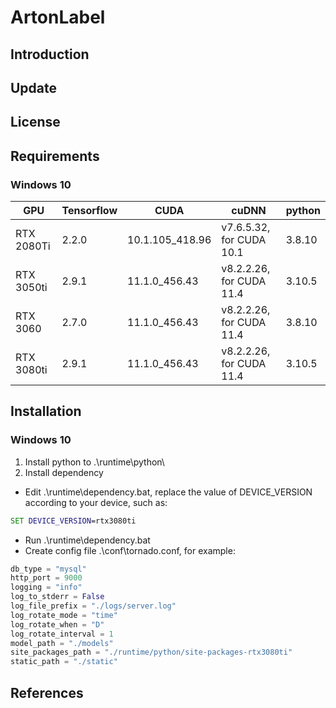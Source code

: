 # ArtonLabel

## Introduction

## Update

## License

## Requirements
### Windows 10
|GPU|Tensorflow|CUDA|cuDNN|python|
|---|----------|----|-----|------|
|RTX 2080Ti|2.2.0|10.1.105_418.96|v7.6.5.32, for CUDA 10.1|3.8.10|
|RTX 3050ti|2.9.1|11.1.0_456.43|v8.2.2.26, for CUDA 11.4|3.10.5|
|RTX 3060|2.7.0|11.1.0_456.43|v8.2.2.26, for CUDA 11.4|3.8.10|
|RTX 3080ti|2.9.1|11.1.0_456.43|v8.2.2.26, for CUDA 11.4|3.10.5|

## Installation
### Windows 10
1. Install python to .\runtime\python\
2. Install dependency
* Edit .\runtime\dependency.bat, replace the value of DEVICE_VERSION according to your device, such as:
```cmd
SET DEVICE_VERSION=rtx3080ti
```
* Run .\runtime\dependency.bat
* Create config file .\conf\tornado.conf, for example:
```python
db_type = "mysql"
http_port = 9000
logging = "info"
log_to_stderr = False
log_file_prefix = "./logs/server.log"
log_rotate_mode = "time"
log_rotate_when = "D"
log_rotate_interval = 1
model_path = "./models"
site_packages_path = "./runtime/python/site-packages-rtx3080ti"
static_path = "./static"
```
## References
